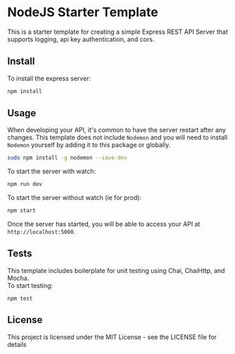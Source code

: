 # NodeJS Starter Template

This is a starter template for creating a simple Express REST API Server that supports logging, api key authentication, and cors.

## Install

To install the express server:

```bash
npm install
```

## Usage

When developing your API, it's common to have the server restart after any changes. This template does not include `Nodemon` and you will need to install `Nodemon` yourself by adding it to this package or globally.

```bash
sudo npm install -g nodemon --save-dev
```

To start the server with watch:

```bash
npm run dev
```

To start the server without watch (ie for prod):

```bash
npm start
```

Once the server has started, you will be able to access your API at `http://localhost:5000`.

## Tests

This template includes boilerplate for unit testing using Chai, ChaiHttp, and Mocha.  
To start testing:

```
npm test
```

## License

This project is licensed under the MIT License - see the LICENSE file for details
